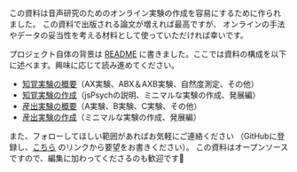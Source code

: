この資料は音声研究のためのオンライン実験の作成を容易にするために作られました。
この資料で出版される論文が増えれば最高ですが、
オンラインの手法やデータの妥当性を考える材料として使っていただければ幸いです。

プロジェクト自体の背景は [README](https://github.com/cool-atami/online-audio-experiment) 
に書きました。ここでは資料の構成を以下に述べます。興味に応じて読み進めてください。

- [知覚実験の概要](./01_introduction/)（AX実験、ABX＆AXB実験、自然度測定、その他）
- [知覚実験の作成](./02_perception/)（jsPsychの説明、ミニマルな実験の作成、発展編）
- [産出実験の概要](./03_production/)（A実験、B実験、C実験、その他）
- [産出実験の作成](./04_analysis/)（ミニマルな実験の作成、発展編）

また、フォローしてほしい範囲があればお気軽にご連絡ください
（GitHubに登録し、[こちら](https://github.com/cool-atami/online-audio-experiment/issues)
のリンクから要望をお書きください）。
この資料はオープンソースですので、編集に加わってくださるのも歓迎です🤗

<!--
TODO
- jsPsychはGorilaとの互換性あり
-->

